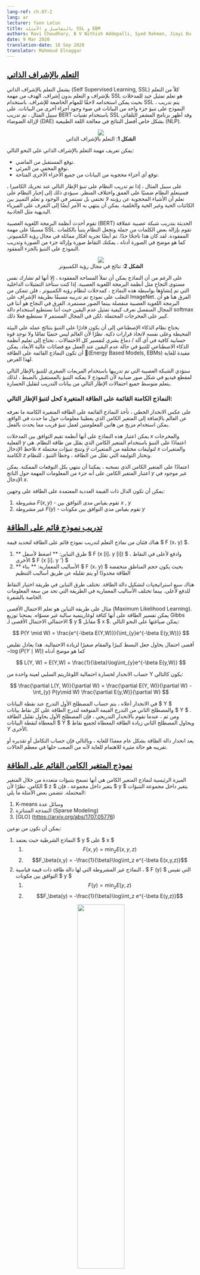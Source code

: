 ```yaml
---
lang-ref: ch.07-2
lang: ar
lecturer: Yann LeCun
title: بالتفاصيل و الأمثلة SSL و EBM
authors: Ravi Choudhary, B V Nithish Addepalli, Syed Rahman, Jiayi Du
date: 9 Mar 2020
translation-date: 18 Sep 2020
translator: Mahmoud Elnaggar
---
```



## [التعلم بالإشراف الذاتي](https://www.youtube.com/watch?v=tVwV14YkbYs&t=2683s)

يشمل التعلم بالإشراف الذاتي (Self Supervised Learning, SSL) كلاً من التعلم بلإشراف و التعلم بدون إشراف. الهدف من مهمة SSL هو تعلم تمثيل جيد للمدخلات بحيث يمكن استخدامه لاحقًا للمهام الخاضعة للإشراف. باستخدام SSL ، يتم تدريب النموذج على تنبؤ جزء واحد من البيانات في ضوء وجود أجزاء أخرى من البيانات. على سبيل المثال ، تم تدريب BERT باستخدام تقنيات SSL وقد أظهر برنامج المشفر التلقائي لإزالة الضوضاء (DAE) بشكل خاص أفضل النتائج في معالجة اللغة الطبيعية (NLP).
<center>
<img src="{{site.baseurl}}/images/week07/07-2/1_ssl.png"/><br>
<b>الشكل 1</b>: التعلم بالإشراف الذاتي
</center>

يمكن تعريف مهمة التعلم بالإشراف الذاتي على النحو التالي:
* توقع المستقبل من الماضي.
* توقع المخفي من المرئي.
* توقع أي أجزاء محجوبة من البيانات من جميع الأجزاء الأخرى المتاحة.

على سبيل المثال ، إذا تم تدريب النظام على تنبؤ الإطار التالي عند تحريك الكاميرا ، فسيتعلم النظام ضمنيًا على العمق واختلاف المنظر. سيؤدي ذلك إلى إجبار النظام على تعلم أن الأشياء المحجوبة عن رؤيته لا تختفي بل تستمر في الوجود و تعلم التمييز بين الكائنات الحية وغير الحية والخلفية. يمكن أن ينتهي به الأمر أيضًا إلى التعرف على الفيزياء البديهية مثل الجاذبية.

تقوم أحدث أنظمة البرمجة اللغوية العصبية (BERT) الحديثة بتدريب شبكة عصبية عملاقة مسبقًا على مهمة SSL. تقوم بإزالة بعض الكلمات من جملة وتجعل النظام يتنبأ بالكلمات المفقودة. لقد كان هذا ناجحًا جدًا. تم أيضًا تجربة أفكار مماثلة في مجال رؤية الكمبيوتر. كما هو موضح في الصورة أدناه ، يمكنك التقاط صورة وإزالة جزء من الصورة وتدريب النموذج على التنبؤ بالجزء المفقود.

<center>
<img src="{{site.baseurl}}/images/week07/07-2/2_cv_eg.png"/><br>
<b>الشكل 2</b>: نتائج في مجال رؤية الكمبيوتر
</center>

على الرغم من أن النماذج يمكن أن تملأ المساحة المفقودة ، إلا أنها لم تشارك نفس مستوى النجاح مثل أنظمة البرمجة اللغوية العصبية. إذا كنت ستأخذ التمثيلات الداخلية التي تم إنشاؤها بواسطة هذه النماذج ، كمدخلات لنظام رؤية الكمبيوتر ، فلن تتمكن من التغلب على نموذج تم تدريبه مسبقًا بطريقة الإشراف على ImageNet. الفرق هنا هو أن البرمجة اللغوية العصبية منفصلة بينما الصور مستمرة. الفرق في النجاح هو أننا في المجال المنفصل نعرف كيفية تمثيل عدم اليقين حيث أننا نستطيع استخدام دالة softmax كبير على المخرجات المحتملة ،لكن في المجال المستمر لا نستطيع فعلا ذلك.

يحتاج نظام الذكاء الإصطناعي إلى أن يكون قادرًا على التنبؤ بنتائج عمله على البيئة المحيطة وعلى نفسه لاتخاذ قرارات ذكية. نظرًا لأن العالم ليس حتميًا تمامًا ولا توجد قوة حسابية كافية في أي آلة / دماغ بشري لتفسير كل الاحتمالات ، نحتاج إلى تعليم أنظمة الذكاء الاصطناعي للتنبؤ في حالة عدم اليقين عند العمل مع فضائات عالية الأبعاد. يمكن أن تكون النماذج القائمة على الطاقة (ُEnergy Based Models, EBMs) مفيدة للغاية لهذا الغرض.

ستؤدي الشبكة العصبية التي تم تدريبها باستخدام المربعات الصغرى للتنبؤ بالإطار التالي لمقطع فيديو في شكل صور ضبابية لأن النموذج لا يمكنه التنبؤ بالمستقبل بالضبط ، لذلك يتعلم متوسط ​​جميع احتمالات الإطار التالي من بيانات التدريب لتقليل الخسارة.

### النماذج الكامنة القائمة على الطاقة المتغيرة كحل لتنبؤ الإطار التالي:
على عكس الانحدار الخطي ، تأخذ النماذج القائمة على الطاقة المتغيرة الكامنة ما نعرفه عن العالم بالإضافة إلى المتغير الكامن الذي يعطينا معلومات حول ما حدث في الواقع. يمكن استخدام مزيج من هاتين المعلومتين لعمل تنبؤ قريب مما يحدث بالفعل.

يمكن اعتبار هذه النماذج على أنها أنظمة تقيم التوافق بين المدخلات $x$ والمخرجات الفعلية $y$ اعتمادًا على التنبؤ باستخدام المتغير الكامن الذي يقلل من طاقة النظام. هي تلاحظ الإدخال $x$ وتنتج تنبؤات محتملة $\bar{y}$  لتوليفات مختلفة من المتغيرات $x$ والمتغيرات الكامنة  $z$ وتختار التوليفة التي تقلل من الطاقة ، وخطأ التنبؤ ، للنظام.

اعتمادًا على المتغير الكامن الذي نسحبه ، يمكننا أن ننتهي بكل التوقعات الممكنة. يمكن اعتبار المتغير الكامن على أنه جزء من المعلومات المهمة حول الناتج $y$ غير موجود في الإدخال $x$.

يمكن أن تكون الدال ذات القيمة العددية المعتمدة على الطاقة على وجهين:
1. مشروطة $F(x, y)$ - تقوم بقياس مدى التوافق بين $x$ , $y$
2. غير مشروطة $F(y)$ - تقوم بقياس مدي التوافق بين مكونات $y$


## [تدريب نموذج قائم على الطاقة](https://www.youtube.com/watch?v=tVwV14YkbYs&t=3957s)

هناك فئتان من نماذج التعلم لتدريب نموذج قائم على الطاقة لتحديد قيمة $ F (x، y) $.
1. ** طرق التباين: ** اضغط لأسفل $ F (x [i]، y [i]) $ ، وادفع لأعلى في النقاط الأخرى $ F (x [i]، y ') $
2. ** الأساليب المعمارية: ** بناء $ F (x، y) $ بحيث يكون حجم المناطق منخفضة الطاقة محدودًا أو يتم تقليله عن طريق أساليب التنظيم

هناك سبع استراتيجيات لتشكيل دالة الطاقة. تختلف طرق التباين في طريقة اختيار النقاط للدفع لأعلى. بينما تختلف الأساليب المعمارية في الطريقة التي تحد من سعة المعلومات الخاصة بالشفرة.

مثال على طريقة التباين هو تعلم الاحتمال الأقصى (Maximum Likelihood Learning). يمكن تفسير الطاقة على أنها كثافة لوغاريتمية سالبة غير مسوّاه. يمنحنا توزيع Gibbs الاحتمالي الاحتمال الأقصى لـ $ y $ مقابل $ x $. يمكن صياغتها على النحو التالي:

$$
P(Y \mid W) = \frac{e^{-\beta E(Y,W)}}{\int_{y}e^{-\beta E(y,W)}}
$$

أقصى احتمال يحاول جعل البسط كبيرًا والمقام صغيرًا لزيادة الاحتمالية. هذا يعادل تقليص $-\log(P(Y \mid W))$ كما هو موضح أدناه

$$
L(Y, W) = E(Y,W) + \frac{1}{\beta}\log\int_{y}e^{-\beta E(y,W)}
$$

حساب الانحدار لخسارة احتمالية اللوغاريتم السلبي لعينة واحدة من Y  يكون كالتالي:

$$
\frac{\partial L(Y, W)}{\partial W} = \frac{\partial E(Y, W)}{\partial W} - \int_{y} P(y\mid W) \frac{\partial E(y,W)}{\partial W}
$$

في الانحدار أعلاه ، يتم حساب المصطلح الأول التدرج عند نقطة البيانات $ Y $ والمصطلح الثاني من التدرج القيمة المتوقعة لتدرج الطاقة على كل نقاط بيانات $ Y $ . ومن ثم ، عندما نقوم بالانحدار التدريجي ، فإن المصطلح الأول يحاول تقليل الطاقة المعطاة لنقطة البيانات $ Y $ ويحاول المصطلح الثاني زيادة الطاقة المعطاة لجميع نقاط $Y$ الأخرى.

يعد انحدار دالة الطاقة بشكل عام معقدًا للغاية ، وبالتالي فإن حساب التكامل أو تقديره أو تقريبه هو حالة مثيرة للاهتمام للغاية لأنه من الصعب حلها في معظم الحالات.


## [نموذج المتغير الكامن القائم على الطاقة](https://www.youtube.com/watch?v=tVwV14YkbYs&t=4767s)

الميزة الرئيسية لنماذج المتغير الكامن هي أنها تسمح بتنبؤات متعددة من خلال المتغير الكامن. نظرًا لأن $ z $ يتغير داخل مجموعة ، فإن $ y $ يتغير داخل مجموعة التنبؤات المحتملة. تتضمن بعض الأمثلة ما يلي:
1. K-means وسائل عدة
2. النمذجة المتناثرة (Sparse Modeling)
3. [GLO] (https://arxiv.org/abs/1707.05776)


يمكن أن تكون من نوعين:
1. النماذج الشرطية حيث يعتمد $ y $ على $ x $
    1. $$F(x,y) = \text{min}_{z} E(x,y,z)$$
    2. $$F_\beta(x,y) = -\frac{1}{\beta}\log\int_z e^{-\beta E(x,y,z)}$$
2. النماذج غير المشروطة التي لها دالة طاقة ذات قيمة قياسية ، $ F (y) $ التي تقيس التوافق بين مكونات $ y $
    1. $$F(y) = \text{min}_{z} E(y,z)$$
    2. $$F_\beta(y) = -\frac{1}{\beta}\log\int_z e^{-\beta E(y,z)}$$

<center>
<img src="{{site.baseurl}}/images/week07/07-2/3_lv_ebm.png" width="50%"/><br>
<b>الشكل 3</b>:  المتغير الكامن القائم على الطاقة
</center>


##  مثال على نموذج المتغير الكامن EBM: k-means

K-mean هي خوارزمية تجميع بسيطة يمكن اعتبارها أيضًا نموذجًا قائمًا على الطاقة حيث نحاول نمذجة التوزيع على $ y $. دالة الطاقة هي $ E (y، z) = \ Vert y-Wz \ Vert ^ 2 $ حيث $ z $ متجه ساخن بقيمة $ 1 $.
 طريقة الوسائل العدة (k-mean) هو خوارزمية تجميع بسيطة يمكن اعتبارها أيضا نموذجًا قائمًا على الطاقة حينما نحاول نمذجة التوزيع على المتغير $y$. دالة الطاقة هي $$ُE(y,z) = \Vert y-Wz \Vert^2 حيث أن  $z$  هو متجه ساخن واحد (1-hot vector)

<center>
<img src="{{site.baseurl}}/images/week07/07-2/4_kmeans.png" width="50%"/><br>
<b>الشكل 4</b>: مثال للوسائل العدة
</center>

بالنظر إلى قيمة $ y $ و $ k $ ، يمكننا عمل استنتاج من خلال معرفة أي من الأعمدة المحتملة من $w$ ذات العدد $k$ يقلل من خطأ إعادة البناء أو دالة الطاقة. لتدريب الخوارزمية ، يمكننا اعتماد نهج حيث يمكننا العثور على $ z $ لاختيار عمود $ W $ الأقرب إلى $ y $ ثم محاولة الاقتراب من خلال اتخاذ خطوة انحدار وتكرار العملية. مع ذلك ، فإن انحدار الكتل التدريجي (Block gradient descent)  يعمل بشكل أفضل وأسرع.

في الرسم أدناه يمكننا أن نرى نقاط البيانات على طول اللولب الوردي. تتوافق النقط السوداء المحيطة بهذا الخط مع الآبار التربيعية حول كل نموذج أولي لـ $ W $.
<center>
<img src="{{site.baseurl}}/images/week07/07-2/5_spiral.png" width="50%"/><br>
<b>الشكل 5</b>: الرسم اللولبي
</center>

بمجرد أن نتعلم دالة الطاقة ، يمكننا البدء في معالجة أسئلة مثل:
1. بالنظر إلى النقطة $ y_1 $ ، هل يمكننا توقع $ y_2 $؟
2. بالنظر إلى $ y $ ، هل يمكننا إيجاد أقرب نقطة لها في مجمع البيانات؟

تنتمي الوسائل العدة k-means إلى الأساليب المعمارية (على عكس طرق التباين). ومن ثم فإننا لا نرفع الطاقة لأعلى في أي مكان ، كل ما نفعله هو دفع الطاقة إلى الأسفل في مناطق معينة. هناك عيب واحد هو أنه بمجرد تحديد قيمة $ k $ ، يمكن أن يكون هناك فقط عدد $ k $ من النقاط التي تحتوي على $ 0 $ من الطاقة ، وكل نقطة أخرى سيكون لها طاقة أعلى تنمو بشكل تربيعي كلما ابتعدنا عنهم.
## طرق التباين

وفقًا للدكتور Yann LeCun ، سيستخدم الجميع طرقًا معمارية في مرحلة ما ، ولكن في هذه اللحظة ، فإن أساليب التباين تعمل جيدًا مع الصور. ضع في اعتبارك الشكل أدناه الذي يوضح لنا بعض نقاط البيانات وخطوط سطح الطاقة. من الناحية المثالية ، نريد أن يكون لسطح الطاقة أقل طاقة في مجمع البيانات. ومن ثم فإن ما نود فعله هو خفض الطاقة (بمعنى آخر قيمة $ F (x، y) $) حول مثال التدريب ، ولكن هذا وحده قد لا يكون كافياً. ومن ثم نرفعها أيضًا مقابل $ y $ في المنطقة التي يجب أن تحتوي على طاقة عالية ولكن بها طاقة منخفضة.


<center>
<img src="{{site.baseurl}}/images/week07/07-2/6_contrastive_1.png" width="50%"/><br>
<b>الشكل 6</b>: طرق التباين
</center>

هناك عدة طرق للعثور على هؤلاء المرشحين $ y $ الذين نريد زيادة الطاقة من أجلهم. بعض الأمثلة هي:
1. Denoising Autoencoder  المشفر التلقائي المقلل للضوضاء
2. الاختلاف التبايني Contrastive Divergence
3. Monte Carlo مونتي كارلو
4. سلسلة ماركوف مونتي كارلو Markov Monte Carlo
5. مونتي كارلو الهاميلتوني Hamiltonian Monte carlo

سنناقش بإيجاز المشفر التلقائي المقلل للضوضاء والاختلاف التبايني.


### المشفر التلقائي المقلل للضوضاء (DAE)

 إحدى طرق إيجاد $ y $  لأجل زيادة الطاقة لها هي عن طريق احداث اضطراب عشوائي لمثال التدريب كما هو موضح بواسطة الأسهم الخضراء في الرسم أدناه.
<center>
<img src="{{site.baseurl}}/images/week07/07-2/7_contrastive_2.png" width="50%"/><br>
<b>الشكل 7</b>: الخريطة الطبوغرافية
</center>

مجرد أن يكون لدينا نقطة بيانات تالفة ، يمكننا دفع الطاقة هنا. إذا قمنا بذلك عدة مرات بشكل كافٍ لجميع نقاط البيانات ، فإن عينة الطاقة سوف تلتف حول أمثلة التدريب. توضح الحبكة التالية كيف يتم التدريب.

<center>
<img src="{{site.baseurl}}/images/week07/07-2/8_training.png" width="50%"/><br>
<b>الشكل 8</b>: التدريب
</center>

خطوات التدريب:
1. خذ نقطة $ y $ وأفسدها
2. درب المشفر ومفكك التشفير لإعادة بناء نقطة البيانات الأصلية من نقطة البيانات التالفة هذه


إذا تم تدريب DAE بشكل صحيح ، فإن الطاقة تنمو بشكل تربيعي كلما ابتعدنا عن مجمع البيانات.

يوضح المخطط التالي كيف نستخدم DAE.

<center>
<img src="{{site.baseurl}}/images/week07/07-2/9_dae_use.png" width="50%"/><br>
<b>الشكل 9</b>: كيفية استخدام DAE
</center>


### BERT


يتم تدريب BERT بالمثل ، باستثناء أن الفرغ متقطع لأننا نتعامل مع نص. تتكون تقنية الفساد من إخفاء بعض الكلمات وتتكون خطوة إعادة البناء من محاولة التنبؤ بها. ومن ثم ، يسمى هذا أيضًا المشفر التلقائي المقنع.


### الاختلاف التبايني

يقدم لنا الاختلاف التباين طريقة أكثر ذكاءً لإيجاد نقطة $ y $ التي نريد زيادة الطاقة من أجلها. يمكننا إعطاء دفعة عشوائية لنقطة التدريب الخاصة بنا ثم نحرك دالة الطاقة لأسفل باستخدام الانحدار التدريجي. في نهاية المسار ، ندفع الطاقة لأعلى للنقطة التي نهبط عليها. هذا موضح في الرسم أدناه باستخدام الخط الأخضر.

<center>
<img src="{{site.baseurl}}/images/week07/07-2/10_contrastive_div.png" width="50%"/><br>
<b>الشكل 10</b>:  الاختلاف التبايني
</center>
